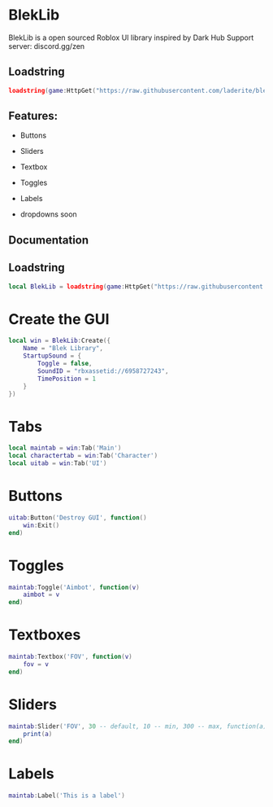 # BlekLib

BlekLib is a open sourced Roblox UI library inspired by Dark Hub
Support server: discord.gg/zen

## Loadstring
```lua
loadstring(game:HttpGet("https://raw.githubusercontent.com/laderite/bleklib/main/library.lua"))()
```

## Features:
- Buttons
- Sliders
- Textbox
- Toggles
- Labels

- dropdowns soon

## Documentation


## Loadstring
```lua
local BlekLib = loadstring(game:HttpGet("https://raw.githubusercontent.com/laderite/bleklib/main/library.lua"))()
```

# Create the GUI
```lua
local win = BlekLib:Create({
    Name = "Blek Library",
    StartupSound = {
        Toggle = false,
        SoundID = "rbxassetid://6958727243",
        TimePosition = 1
    }
})
```

# Tabs
```lua
local maintab = win:Tab('Main')
local charactertab = win:Tab('Character')
local uitab = win:Tab('UI')
```

# Buttons
```lua
uitab:Button('Destroy GUI', function()
    win:Exit()
end)
```

# Toggles
```lua
maintab:Toggle('Aimbot', function(v)
    aimbot = v
end)
```

# Textboxes
```lua
maintab:Textbox('FOV', function(v)
    fov = v
end)
```

# Sliders
```lua
maintab:Slider('FOV', 30 -- default, 10 -- min, 300 -- max, function(a)
    print(a)
end)
```

# Labels
```lua
maintab:Label('This is a label')
```
